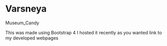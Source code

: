 # Varsneya
Museum_Candy

This was made using Bootstrap 4
I hosted it recently as you wanted link to my developed webpages
